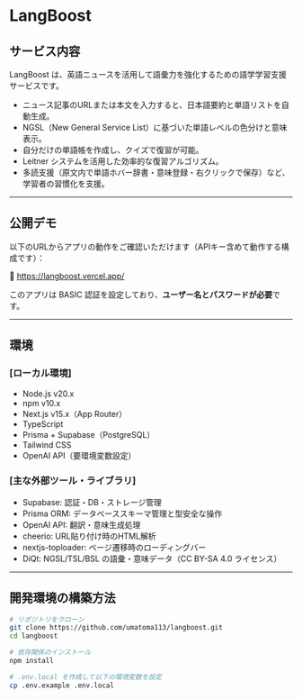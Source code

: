 # LangBoost

## サービス内容

LangBoost は、英語ニュースを活用して語彙力を強化するための語学学習支援サービスです。

- ニュース記事のURLまたは本文を入力すると、日本語要約と単語リストを自動生成。
- NGSL（New General Service List）に基づいた単語レベルの色分けと意味表示。
- 自分だけの単語帳を作成し、クイズで復習が可能。
- Leitner システムを活用した効率的な復習アルゴリズム。
- 多読支援（原文内で単語ホバー辞書・意味登録・右クリックで保存）など、学習者の習慣化を支援。

---

## 公開デモ

以下のURLからアプリの動作をご確認いただけます（APIキー含めて動作する構成です）：

🔗 https://langboost.vercel.app/

このアプリは BASIC 認証を設定しており、**ユーザー名とパスワードが必要**です。

---

## 環境

### [ローカル環境]

- Node.js v20.x
- npm v10.x
- Next.js v15.x（App Router）
- TypeScript
- Prisma + Supabase（PostgreSQL）
- Tailwind CSS
- OpenAI API（要環境変数設定）

### [主な外部ツール・ライブラリ]

- Supabase: 認証・DB・ストレージ管理
- Prisma ORM: データベーススキーマ管理と型安全な操作
- OpenAI API: 翻訳・意味生成処理
- cheerio: URL貼り付け時のHTML解析
- nextjs-toploader: ページ遷移時のローディングバー
- DiQt: NGSL/TSL/BSL の語彙・意味データ（CC BY-SA 4.0 ライセンス）

---

## 開発環境の構築方法

```bash
# リポジトリをクローン
git clone https://github.com/umatoma113/langboost.git
cd langboost

# 依存関係のインストール
npm install

# .env.local を作成して以下の環境変数を設定
cp .env.example .env.local
